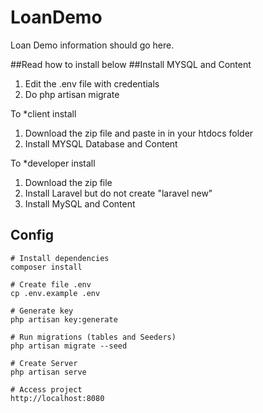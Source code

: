 # LoanDemo

Loan Demo information should go here.

##Read how to install below
##Install MYSQL and Content
1. Edit the .env file with credentials
2. Do php artisan migrate

To *client install
1. Download the zip file and paste in in your htdocs folder
2. Install MYSQL Database and Content

To *developer install
1. Download the zip file
2. Install Laravel but do not create "laravel new"
3. Install MySQL and Content


## Config
```
# Install dependencies
composer install

# Create file .env
cp .env.example .env

# Generate key
php artisan key:generate

# Run migrations (tables and Seeders)
php artisan migrate --seed

# Create Server
php artisan serve

# Access project
http://localhost:8080
```
